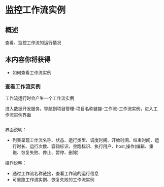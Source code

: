 # 监控工作流实例

## 概述      

查看、监控工作流的运行情况

## 本内容你将获得

- 如何查看工作流实例


### 查看工作流实例

工作流运行时会产生一个工作流实例

进入数据开发服务，导航到项目管理-项目名称链接-工作流-工作流实例，进入工作流实例界面

<img :src="$withBase('/operation/data_dev_06.png')">

界面说明：

- 列表呈现工作流名称、状态、运行类型、调度时间、开始时间、结束时间、运行时长、运行次数、容错标识、空跑标识、执行用户、host,操作(编辑、重跑、恢复失败、停止、暂停、删除)

操作说明：

- 通过工作流名称链接，查看工作流的运行信息
- 可重跑工作流实例、恢复失败的工作流实例










